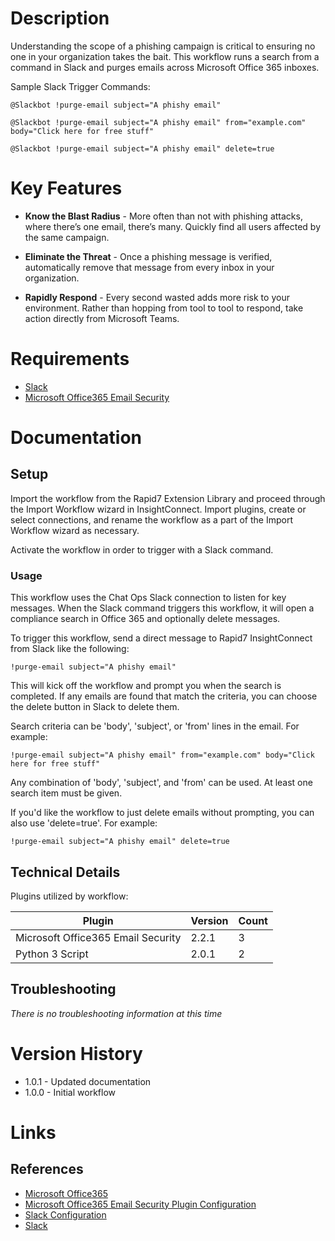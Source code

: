 # Description

Understanding the scope of a phishing campaign is critical to ensuring no one in your organization takes the bait. This workflow runs a search from a command in Slack and purges emails across Microsoft Office 365 inboxes.

Sample Slack Trigger Commands:

`@Slackbot !purge-email subject="A phishy email"`

`@Slackbot !purge-email subject="A phishy email" from="example.com" body="Click here for free stuff"`

`@Slackbot !purge-email subject="A phishy email" delete=true`

# Key Features

* **Know the Blast Radius** - More often than not with phishing attacks, where there’s one email, there’s many. Quickly find all users affected by the same campaign.

* **Eliminate the Threat** - Once a phishing message is verified, automatically remove that message from every inbox in your organization.

* **Rapidly Respond** - Every second wasted adds more risk to your environment. Rather than hopping from tool to tool to respond, take action directly from Microsoft Teams.

# Requirements

* [Slack](https://insightconnect.help.rapid7.com/docs/configure-slack-for-chatops)
* [Microsoft Office365 Email Security](https://insightconnect.help.rapid7.com/docs/mass-delete-with-powershell#section-set-up-office-365-dependencies)

# Documentation

## Setup

Import the workflow from the Rapid7 Extension Library and proceed through the Import Workflow wizard in InsightConnect. Import plugins, create or select connections, and rename the workflow as a part of the Import Workflow wizard as necessary.

Activate the workflow in order to trigger with a Slack command.

### Usage

This workflow uses the Chat Ops Slack connection to listen for key messages. When the Slack command triggers this workflow, it will open a compliance search in Office 365 and optionally delete messages.

To trigger this workflow, send a direct message to Rapid7 InsightConnect from Slack like the following:

`!purge-email subject="A phishy email"`

This will kick off the workflow and prompt you when the search is completed. If any emails are found that match the criteria, you can choose the delete button in Slack to delete them.

Search criteria can be 'body', 'subject', or 'from' lines in the email. For example:

`!purge-email subject="A phishy email" from="example.com" body="Click here for free stuff" `

Any combination of 'body', 'subject', and 'from' can be used. At least one search item must be given.

If you'd like the workflow to just delete emails without prompting, you can also use 'delete=true'. For example:

`!purge-email subject="A phishy email" delete=true`

## Technical Details

Plugins utilized by workflow:

|Plugin|Version|Count|
|----|----|--------|
|Microsoft Office365 Email Security|2.2.1|3|
|Python 3 Script|2.0.1|2|

## Troubleshooting

_There is no troubleshooting information at this time_

# Version History

* 1.0.1 - Updated documentation
* 1.0.0 - Initial workflow

# Links

## References

* [Microsoft Office365](https://www.office.com)
* [Microsoft Office365 Email Security Plugin Configuration](https://insightconnect.help.rapid7.com/docs/mass-delete-with-powershell#section-set-up-office-365-dependencies)
* [Slack Configuration](https://insightconnect.help.rapid7.com/docs/configure-slack-for-chatops)
* [Slack](https://slack.com/)
